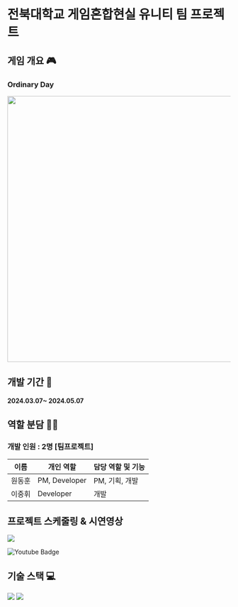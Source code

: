 # 전북대학교 게임혼합현실 유니티 팀 프로젝트 
## 게임 개요 🎮
### Ordinary Day
<img width="600" src="https://github.com/gdevhun/gdevhun/assets/150761282/0639992c-24f2-4eae-9ef2-e75df46786ad">

## 개발 기간 📅


#### 2024.03.07~ 2024.05.07

## 역할 분담 🧑‍💻
### 개발 인원 : 2명 [팀프로젝트]
| 이름 | 개인 역할 | 담당 역할 및 기능 |
| ------ | ---------- | ------ |
| 원동훈 | PM, Developer | PM, 기획, 개발 |
| 이중휘 | Developer | 개발 |

## 프로젝트 스케줄링 & 시연영상
<a href="https://river-pearl-643.notion.site/UnityTeamProject-06bfc7d0cf334de69735aa4340d57176?pvs=4" target="_blank"><img src="https://img.shields.io/badge/Notion-blue?style=flat-square&logoColor=CC6699"/></a>

![Youtube Badge](https://img.shields.io/badge/Youtube-ff0000?style=flat-square&logo=youtube&link=https://youtu.be/aga8AXHjsmA)
 
## 기술 스택 💻
<img src="https://img.shields.io/badge/Unity-FFFFFF?style=for-the-badge&logo=Unity&logoColor=black">

<img src="https://img.shields.io/badge/csharp-512BD4?style=for-the-badge&logo=csharp&logoColor=white">

